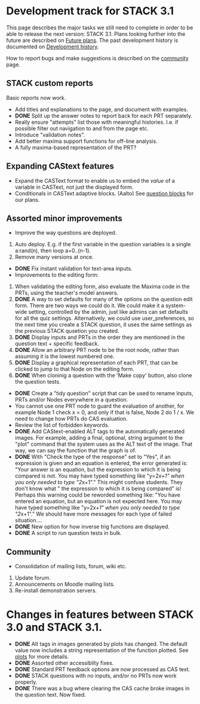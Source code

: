 # Development track for STACK 3.1

This page describes the major tasks we still need to complete in order to be
able to release the next version: STACK 3.1. Plans looking
further into the future are described on [Future plans](Future_plans.md). The
past development history is documented on [Development history](Development_history.md).

How to report bugs and make suggestions is described on the [community](../About/Community.md) page.

## STACK custom reports ##

Basic reports now work.

* Add titles and explanations to the page, and document with examples.
* **DONE** Split up the answer notes to report back for each PRT separately.
* Really ensure "attempts" list those with meaningful histories.  I.e. if possible filter out navigation to and from the page etc.
* Introduce "validation notes".
* Add better maxima support functions for off-line analysis.
 * A fully maxima-based representation of the PRT?

## Expanding CAStext features

* Expand the CASText format to enable us to embed the _value_ of a variable in CASText, not just the displayed form.
* Conditionals in CASText adaptive blocks. (Aalto) See [question blocks](../Authoring/Question_blocks.md) for our plans.

## Assorted minor improvements ##

* Improve the way questions are deployed.
 1. Auto deploy.  E.g. if the first variable in the question variables is a single a:rand(n), then loop a=0..(n-1).
 2. Remove many versions at once.
* **DONE** Fix instant validation for text-area inputs.
* Improvements to the editing form:
 1. When validating the editing form, also evaluate the Maxima code in the PRTs, using the teacher's model answers.
 2. **DONE** A way to set defaults for many of the options on the question edit form. There are two ways we could do it. We could make it a system-wide setting, controlled by the admin, just like admins can set defaults for all the quiz settings. Alternatively, we could use user_preferences, so the next time you create a STACK question, it uses the same settings as the previous STACK qusetion you created.
 3. **DONE** Display inputs and PRTs in the order they are mentioned in the question text + specific feedback.
 4. **DONE** Allow an arbitrary PRT node to be the root node, rather than assuming it is the lowest numbered one.
 5. **DONE** Display a graphical representation of each PRT, that can be clicked to jump to that Node on the editing form.
 6. **DONE** When cloninig a question with the 'Make copy' button, also clone the question tests.
* **DONE** Create a "tidy question" script that can be used to rename Inputs, PRTs and/or Nodes everywhere in a question.
* You cannot use one PRT node to guard the evaluation of another, for example Node 1 check x = 0, and only if that is false, Node 2 do 1 / x. We need to change how PRTs do CAS evaluation.
* Review the list of forbidden keywords.
* **DONE** Add CAStext-enabled ALT tags to the automatically generated images. For example, adding a final, optional, string argument to the "plot" command that the system uses as the ALT text of the image. That way, we can say the function that the graph is of. 
* **DONE** With "Check the type of the response" set to "Yes", if an expression is given and an equation is entered, the error generated is: "Your answer is an equation, but the expression to which it is being compared is not. You may have typed something like "y=2*x+1" when you only needed to type "2*x+1"." This might confuse students. They don't know what " the expression to which it is being compared" is! Perhaps this warning could be reworded something like: "You have entered an equation, but an equation is not expected here. You may have typed something like "y=2*x+1" when you only needed to type "2*x+1"." We should have more messages for each type of failed situation....
* **DONE** New option for how inverse trig functions are displayed.
* **DONE** A script to run question tests in bulk.

## Community

* Consolidation of mailing lists, forum, wiki etc.
 1. Update forum.
 2. Announcements on Moodle mailing lists.
 3. Re-install demonstration servers.

# Changes in features between STACK 3.0 and STACK 3.1.

* **DONE** Alt tags in images generated by plots has changed.  The default value now includes a string representation of the function plotted.  See [plots](../CAS/Plots.md#alttext) for more details.
* **DONE** Assorted other accessiblity fixes.
* **DONE** Standard PRT feedback options are now processed as CAS text.
* **DONE** STACK questions with no inputs, and/or no PRTs now work properly.
* **DONE** There was a bug where clearing the CAS cache broke images in the question text. Now fixed.
